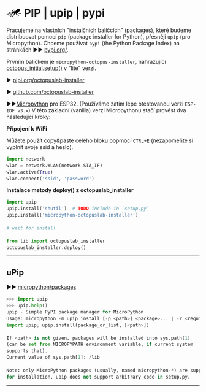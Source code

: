 # ![logo](img/logo_small.png) PIP | upip | pypi

Pracujeme na vlastních "instalčních balíčcích" (packages), které budeme distribuovat pomocí `pip` (package installer for Python), přesněji `upip` (pro Micropython). Chceme používat `pypi` (the Python Package Index) na stránkách ►► [pypi.org/](https://pypi.org/).


Prvním balíčkem je `micropython-octopus-installer`, nahrazující [octopus_initial.setup()](../install/#octopus_initialsetup) v "lite" verzi.

► [pipi.org/octopuslab-installer](https://pypi.org/project/micropython-octopuslab-installer/#data)

► [github.com/octopuslab-installer](https://github.com/octopusengine/octopuslab-installer)

►►[Micropython](http://micropython.org/download/esp32/) pro ESP32. (Používáme zatím lépe otestovanou verzi `ESP-IDF v3.x`)
V této základní (vanilla) verzi Micropythonu stačí provést dva následující kroky:


**Připojení k WiFi**

Můžete použít copy&paste celého bloku popmocí `CTRL+E`
(nezapomeňte si vyplnit svoje ssid a heslo).

```python
import network
wlan = network.WLAN(network.STA_IF)
wlan.active(True)
wlan.connect('ssid', 'password')
```

**Instalace metody deploy() z octopuslab_installer**
```python
import upip
upip.install('shutil')  # TODO include in `setup.py`
upip.install('micropython-octopuslab-installer')

# wait for install

from lib import octopuslab_installer
octopuslab_installer.deploy()
```

---

## uPip

►► [micropython/packages](https://docs.micropython.org/en/latest/reference/packages.html)


```python
>>> import upip
>>> upip.help()
upip - Simple PyPI package manager for MicroPython
Usage: micropython -m upip install [-p <path>] <package>... | -r <requirements.txt>
import upip; upip.install(package_or_list, [<path>])

If <path> is not given, packages will be installed into sys.path[1]
(can be set from MICROPYPATH environment variable, if current system
supports that).
Current value of sys.path[1]: /lib

Note: only MicroPython packages (usually, named micropython-*) are supported
for installation, upip does not support arbitrary code in setup.py.
```


---